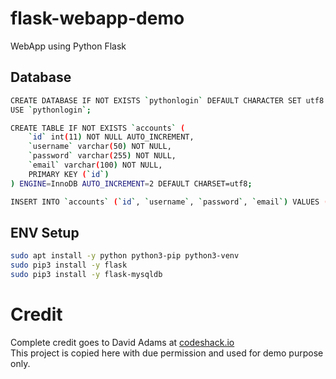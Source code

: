 # flask-webapp-demo
WebApp using Python Flask

## Database  
```bash
CREATE DATABASE IF NOT EXISTS `pythonlogin` DEFAULT CHARACTER SET utf8 COLLATE utf8_general_ci;
USE `pythonlogin`;

CREATE TABLE IF NOT EXISTS `accounts` (
	`id` int(11) NOT NULL AUTO_INCREMENT,
  	`username` varchar(50) NOT NULL,
  	`password` varchar(255) NOT NULL,
  	`email` varchar(100) NOT NULL,
    PRIMARY KEY (`id`)
) ENGINE=InnoDB AUTO_INCREMENT=2 DEFAULT CHARSET=utf8;

INSERT INTO `accounts` (`id`, `username`, `password`, `email`) VALUES (1, 'test', 'test', 'test@test.com');
```

## ENV Setup  
```bash
sudo apt install -y python python3-pip python3-venv
sudo pip3 install -y flask
sudo pip3 install -y flask-mysqldb
```

# Credit  
Complete credit goes to David Adams at [codeshack.io](https://codeshack.io/login-system-python-flask-mysql/)   
This project is copied here with due permission and used for demo purpose only.
